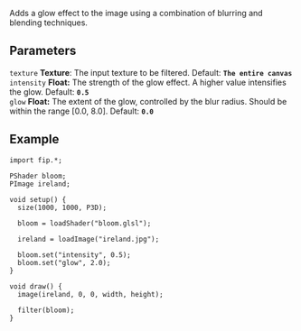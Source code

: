 Adds a glow effect to the image using a combination of blurring and blending techniques.

## Parameters
`texture` **Texture**: The input texture to be filtered. Default: **`The entire canvas`**
<br>
`intensity` **Float:** The strength of the glow effect. A higher value intensifies the glow. Default: **`0.5`**
<br>
`glow` **Float:** The extent of the glow, controlled by the blur radius. Should be within the range [0.0, 8.0]. Default: **`0.0`**

## Example
```processing
import fip.*;

PShader bloom;
PImage ireland;

void setup() {
  size(1000, 1000, P3D);

  bloom = loadShader("bloom.glsl");

  ireland = loadImage("ireland.jpg");

  bloom.set("intensity", 0.5);
  bloom.set("glow", 2.0);
}

void draw() {
  image(ireland, 0, 0, width, height);

  filter(bloom);
}
```
